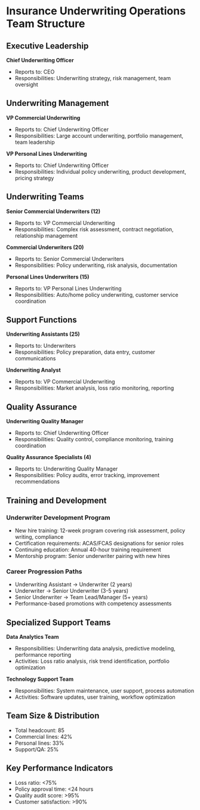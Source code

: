 # Insurance Underwriting Operations Team Structure

## Executive Leadership
**Chief Underwriting Officer**
- Reports to: CEO
- Responsibilities: Underwriting strategy, risk management, team oversight

## Underwriting Management
**VP Commercial Underwriting**
- Reports to: Chief Underwriting Officer
- Responsibilities: Large account underwriting, portfolio management, team leadership

**VP Personal Lines Underwriting**
- Reports to: Chief Underwriting Officer
- Responsibilities: Individual policy underwriting, product development, pricing strategy

## Underwriting Teams
**Senior Commercial Underwriters (12)**
- Reports to: VP Commercial Underwriting
- Responsibilities: Complex risk assessment, contract negotiation, relationship management

**Commercial Underwriters (20)**
- Reports to: Senior Commercial Underwriters
- Responsibilities: Policy underwriting, risk analysis, documentation

**Personal Lines Underwriters (15)**
- Reports to: VP Personal Lines Underwriting
- Responsibilities: Auto/home policy underwriting, customer service coordination

## Support Functions
**Underwriting Assistants (25)**
- Reports to: Underwriters
- Responsibilities: Policy preparation, data entry, customer communications

**Underwriting Analyst**
- Reports to: VP Commercial Underwriting
- Responsibilities: Market analysis, loss ratio monitoring, reporting

## Quality Assurance
**Underwriting Quality Manager**
- Reports to: Chief Underwriting Officer
- Responsibilities: Quality control, compliance monitoring, training coordination

**Quality Assurance Specialists (4)**
- Reports to: Underwriting Quality Manager
- Responsibilities: Policy audits, error tracking, improvement recommendations

## Training and Development

### Underwriter Development Program
- New hire training: 12-week program covering risk assessment, policy writing, compliance
- Certification requirements: ACAS/FCAS designations for senior roles
- Continuing education: Annual 40-hour training requirement
- Mentorship program: Senior underwriter pairing with new hires

### Career Progression Paths
- Underwriting Assistant → Underwriter (2 years)
- Underwriter → Senior Underwriter (3-5 years)
- Senior Underwriter → Team Lead/Manager (5+ years)
- Performance-based promotions with competency assessments

## Specialized Support Teams
**Data Analytics Team**
- Responsibilities: Underwriting data analysis, predictive modeling, performance reporting
- Activities: Loss ratio analysis, risk trend identification, portfolio optimization

**Technology Support Team**
- Responsibilities: System maintenance, user support, process automation
- Activities: Software updates, user training, workflow optimization

## Team Size & Distribution
- Total headcount: 85
- Commercial lines: 42%
- Personal lines: 33%
- Support/QA: 25%

## Key Performance Indicators
- Loss ratio: <75%
- Policy approval time: <24 hours
- Quality audit score: >95%
- Customer satisfaction: >90%
